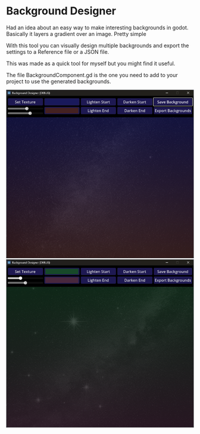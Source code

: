 # Background Designer

Had an idea about an easy way to make interesting backgrounds in godot.  Basically it
layers a gradient over an image.  Pretty simple

With this tool you can visually design multiple backgrounds and export the settings
to a Reference file or a JSON file.

This was made as a quick tool for myself but you might find it useful.

The file BackgroundComponent.gd is the one you need to add to your project to use the generated backgrounds.

![Main](img/main.png)
![Main](img/main2.png)


